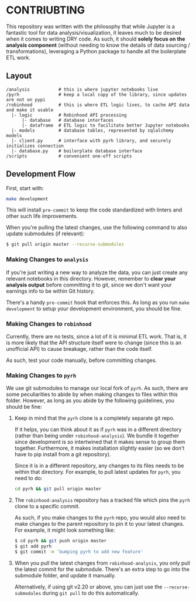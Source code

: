 # CONTRIUBTING

This repository was written with the philosophy that while Jupyter is a fantastic tool for
data analysis/visualization, it leaves much to be desired when it comes to writing DRY code.
As such, it should **solely focus on the analysis component** (without needing to know the
details of data sourcing / transformations), leveraging a Python package to handle all the
boilerplate ETL work.

## Layout

```
/analysis           # this is where jupyter notebooks live
/pyrh               # keep a local copy of the library, since updates are not on pypi
/robinhood          # this is where ETL logic lives, to cache API data and make it usable
  |- logic          # Robinhood API processing
      |- database   # database interfaces
      |- dataframe  # ETL logic to facilitate better Jupyter notebooks
  |- models         # database tables, represented by sqlalchemy models
  |- client.py      # interface with pyrh library, and securely initializes connection
  |- database.py    # boilerplate database interface
/scripts            # convenient one-off scripts
```

## Development Flow

First, start with:

```bash
make development
```

This will install `pre-commit` to keep the code standardized with linters and other such
life improvements.

When you're pulling the latest changes, use the following command to also update submodules
(if relevant):

```bash
$ git pull origin master --recurse-submodules
```

### Making Changes to `analysis`

If you're just writing a new way to analyze the data, you can just create any relevant
notebooks in this directory. However, remember to **clear your analysis output** before
committing it to git, since we don't want your earnings info to be within Git history.

There's a handy `pre-commit` hook that enforces this. As long as you run `make development`
to setup your development environment, you should be fine.

### Making Changes to `robinhood`

Currently, there are no tests, since a lot of it is minimal ETL work. That is, it is more
likely that the API structure itself were to change (since this is an unofficial API) to cause
breakage, rather than the code itself.

As such, test your code manually, before committing changes.

### Making Changes to `pyrh`

We use git submodules to manage our local fork of `pyrh`. As such, there are some peculiarities
to abide by when making changes to files within this folder. However, as long as you abide by
the following guidelines, you should be fine:

1. Keep in mind that the `pyrh` clone is a completely separate git repo.

   If it helps, you can think about it as if `pyrh` was in a different directory (rather than
   being under `robinhood-analysis`). We bundle it together since development is so intertwined
   that it makes sense to group them together. Furthermore, it makes installation slightly easier
   (so we don't have to pip install from a git repository).

   Since it is in a different repository, any changes to its files needs to be within that
   directory. For example, to pull latest updates for `pyrh`, you need to do:

   ```bash
   cd pyrh && git pull origin master
   ```

2. The `robinhood-analysis` repository has a tracked file which pins the `pyrh` clone to a
   specific commit.

   As such, if you make changes to the `pyrh` repo, you would also need to make changes to the
   parent repository to pin it to your latest changes. For example, it might look something like:

   ```bash
   $ cd pyrh && git push origin master
   $ git add pyrh
   $ git commit -m 'bumping pyrh to add new feature'
   ```

3. When you pull the latest changes from `robinhood-analysis`, you only pull the latest commit
   for the submodule. There's an extra step to go into the submodule folder, and update it
   manually.

   Alternatively, if using git v2.20 or above, you can just use the `--recurse-submodules`
   during `git pull` to do this automatically.
